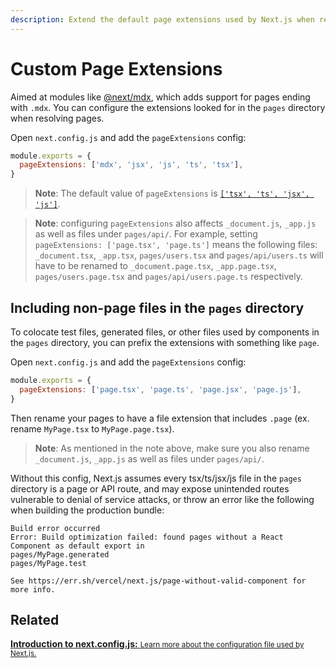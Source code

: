 ```yaml
---
description: Extend the default page extensions used by Next.js when resolving pages in the pages directory.
---
```


# Custom Page Extensions

Aimed at modules like [@next/mdx](https://github.com/vercel/next.js/tree/canary/packages/next-mdx), which adds support for pages ending with `.mdx`. You can configure the extensions looked for in the `pages` directory when resolving pages.

Open `next.config.js` and add the `pageExtensions` config:

```js
module.exports = {
  pageExtensions: ['mdx', 'jsx', 'js', 'ts', 'tsx'],
}
```

> **Note**: The default value of `pageExtensions` is [`['tsx', 'ts', 'jsx', 'js']`](https://github.com/vercel/next.js/blob/04f37d0978e5fc9939012c1d771ef4e6535e7787/packages/next/next-server/server/config-shared.ts#L43).

> **Note**: configuring `pageExtensions` also affects `_document.js`, `_app.js` as well as files under `pages/api/`. For example, setting `pageExtensions: ['page.tsx', 'page.ts']` means the following files: `_document.tsx`, `_app.tsx`, `pages/users.tsx` and `pages/api/users.ts` will have to be renamed to `_document.page.tsx`, `_app.page.tsx`, `pages/users.page.tsx` and `pages/api/users.page.ts` respectively.

## Including non-page files in the `pages` directory

To colocate test files, generated files, or other files used by components in the `pages` directory, you can prefix the extensions with something like `page`.

Open `next.config.js` and add the `pageExtensions` config:

```js
module.exports = {
  pageExtensions: ['page.tsx', 'page.ts', 'page.jsx', 'page.js'],
}
```

Then rename your pages to have a file extension that includes `.page` (ex. rename `MyPage.tsx` to `MyPage.page.tsx`).

> **Note**: As mentioned in the note above, make sure you also rename `_document.js`, `_app.js` as well as files under `pages/api/`.

Without this config, Next.js assumes every tsx/ts/jsx/js file in the `pages` directory is a page or API route, and may expose unintended routes vulnerable to denial of service attacks, or throw an error like the following when building the production bundle:

```
Build error occurred
Error: Build optimization failed: found pages without a React Component as default export in
pages/MyPage.generated
pages/MyPage.test

See https://err.sh/vercel/next.js/page-without-valid-component for more info.
```

## Related

<div class="card">
  <a href="/docs/api-reference/next.config.js/introduction.md">
    <b>Introduction to next.config.js:</b>
    <small>Learn more about the configuration file used by Next.js.</small>
  </a>
</div>
